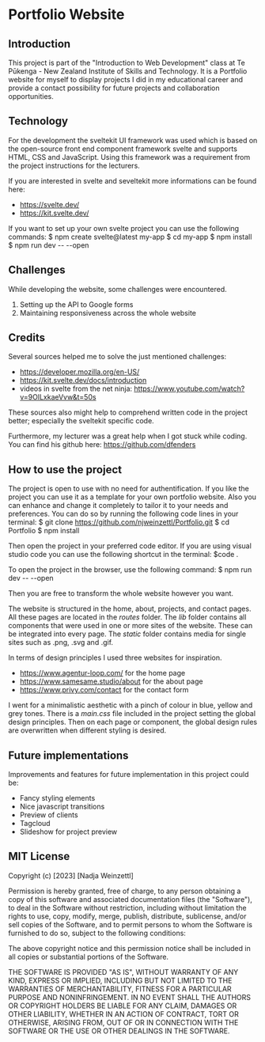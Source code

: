 # Portfolio Website

## Introduction
This project is part of the "Introduction to Web Development" class at Te Pūkenga - New Zealand Institute of Skills and Technology. It is a Portfolio website for myself to display projects I did in my educational career and provide a contact possibility for future projects and collaboration opportunities.

## Technology
For the development the sveltekit UI framework was used which is based on the open-source front end component framework svelte and supports HTML, CSS and JavaScript. Using this framework was a requirement from the project instructions for the lecturers.

If you are interested in svelte and seveltekit more informations can be found here: 
- https://svelte.dev/
- https://kit.svelte.dev/

If you want to set up your own svelte project you can use the following commands:
$ npm create svelte@latest my-app
$ cd my-app
$ npm install
$ npm run dev -- --open

## Challenges
While developing the website, some challenges were encountered.

1. Setting up the API to Google forms
2. Maintaining responsiveness across the whole website

## Credits
Several sources helped me to solve the just mentioned challenges:
- https://developer.mozilla.org/en-US/
- https://kit.svelte.dev/docs/introduction
- videos in svelte from the net ninja: https://www.youtube.com/watch?v=9OlLxkaeVvw&t=50s

These sources also might help to comprehend written code in the project better; especially the sveltekit specific code.

Furthermore, my lecturer was a great help when I got stuck while coding. You can find his github here: https://github.com/dfenders

## How to use the project
The project is open to use with no need for authentification. If you like the project you can use it as a template for your own portfolio website. Also you can enhance and change it completely to tailor it to your needs and preferences. You can do so by running the following code lines in your terminal:
$ git clone https://github.com/njweinzettl/Portfolio.git
$ cd Portfolio
$ npm install

Then open the project in your preferred code editor. If you are using visual studio code you can use the following shortcut in the terminal:
$code .

To open the project in the browser, use the following command:
$ npm run dev -- --open

Then you are free to transform the whole website however you want.

The website is structured in the home, about, projects, and contact pages. All these pages are located in the *routes* folder. The *lib* folder contains all components that were used in one or more sites of the website. These can be integrated into every page. The *static* folder contains media for single sites such as .png, .svg and .gif.

In terms of design principles I used three websites for inspiration.
- https://www.agentur-loop.com/ for the home page
- https://www.samesame.studio/about for the about page
- https://www.privy.com/contact for the contact form

I went for a minimalistic aesthetic with a pinch of colour in blue, yellow and grey tones. There is a *main.css* file included in the project setting the global design principles. Then on each page or component, the global design rules are overwritten when different styling is desired. 

## Future implementations
Improvements and features for future implementation in this project could be:

- Fancy styling elements
- Nice javascript transitions
- Preview of clients
- Tagcloud
- Slideshow for project preview

## MIT License

Copyright (c) [2023] [Nadja Weinzettl]

Permission is hereby granted, free of charge, to any person obtaining a copy
of this software and associated documentation files (the "Software"), to deal
in the Software without restriction, including without limitation the rights
to use, copy, modify, merge, publish, distribute, sublicense, and/or sell
copies of the Software, and to permit persons to whom the Software is
furnished to do so, subject to the following conditions:

The above copyright notice and this permission notice shall be included in all
copies or substantial portions of the Software.

THE SOFTWARE IS PROVIDED "AS IS", WITHOUT WARRANTY OF ANY KIND, EXPRESS OR
IMPLIED, INCLUDING BUT NOT LIMITED TO THE WARRANTIES OF MERCHANTABILITY,
FITNESS FOR A PARTICULAR PURPOSE AND NONINFRINGEMENT. IN NO EVENT SHALL THE
AUTHORS OR COPYRIGHT HOLDERS BE LIABLE FOR ANY CLAIM, DAMAGES OR OTHER
LIABILITY, WHETHER IN AN ACTION OF CONTRACT, TORT OR OTHERWISE, ARISING FROM,
OUT OF OR IN CONNECTION WITH THE SOFTWARE OR THE USE OR OTHER DEALINGS IN THE
SOFTWARE.
